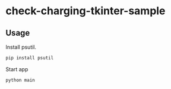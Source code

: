 # check-charging-tkinter-sample

## Usage
Install psutil.

```sh
pip install psutil
```

Start app

```sh
python main
```